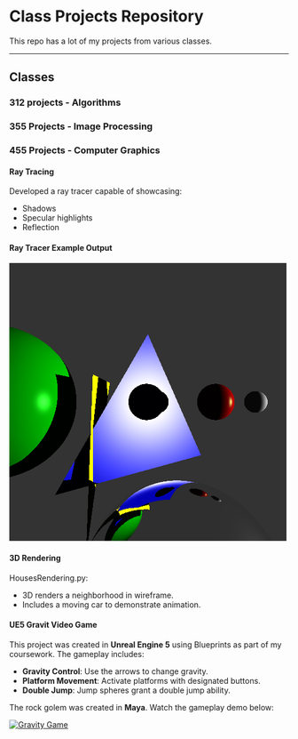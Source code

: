 # Class Projects Repository
This repo has a lot of my projects from various classes. 

---

## Classes 
### **312 projects - Algorithms**

### **355 Projects - Image Processing**

### **455 Projects - Computer Graphics**

#### **Ray Tracing**
Developed a ray tracer capable of showcasing:
  - Shadows
  - Specular highlights
  - Reflection
  
#### **Ray Tracer Example Output**
![Ray Tracer on Various Objects](CS455/RayTracerFinal/program_6-scene_2.png)

#### **3D Rendering**
HousesRendering.py: 
  - 3D renders a neighborhood in wireframe.
  - Includes a moving car to demonstrate animation.

#### **UE5 Gravit Video Game**
This project was created in **Unreal Engine 5** using Blueprints as part of my coursework. The gameplay includes:
- **Gravity Control**: Use the arrows to change gravity.
- **Platform Movement**: Activate platforms with designated buttons.
- **Double Jump**: Jump spheres grant a double jump ability.

The rock golem was created in **Maya**. Watch the gameplay demo below:

[![Gravity Game](https://img.youtube.com/vi/dummythumbnail.jpg)](https://drive.google.com/file/d/1SeWYGrSVbLvafB8l22DgEIOayhqYdU9N/view?usp=drive_link)

